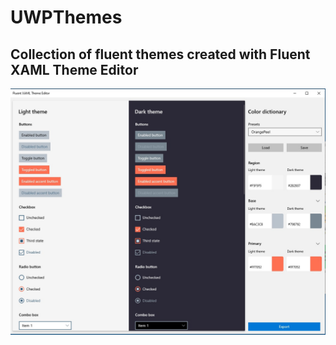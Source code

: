 # UWPThemes
## Collection of fluent themes created with Fluent XAML Theme Editor
![OrangePeel](https://github.com/Xaragua/UWPThemes/blob/master/OrangePeel.jpg)
